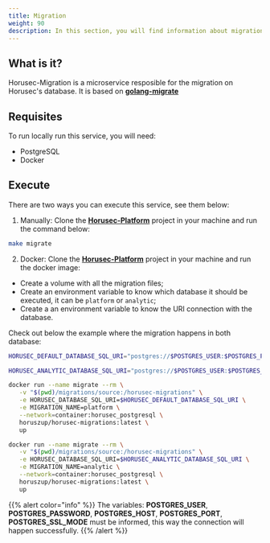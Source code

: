 ```yaml
---
title: Migration
weight: 90
description: In this section, you will find information about migration service to the database. 
---
```


## **What is it?**
Horusec-Migration is a microservice resposible for the migration on Horusec's database. It is based on [**golang-migrate**](https://github.com/golang-migrate/migrate)

 
## **Requisites**
To run locally run this service, you will need: 
* PostgreSQL
* Docker

## **Execute**

There are two ways you can execute this service, see them below: 

1.  Manually: Clone the [**Horusec-Platform**](https://github.com/ZupIT/horusec-platform) project in your machine and run the command below:

```bash
make migrate
```

2. Docker: Clone the [**Horusec-Platform**](https://github.com/ZupIT/horusec-platform) project in your machine and run the docker image:

  * Create a volume with all the migration files;
  * Create an environment variable to know which database it should be executed, it can be `platform` or `analytic`;
  * Create a an environment variable to know the URI connection with the database. 


Check out below the example where the migration happens in both database:


```bash
HORUSEC_DEFAULT_DATABASE_SQL_URI="postgres://$POSTGRES_USER:$POSTGRES_PASSWORD@$POSTGRES_HOST:$POSTGRES_PORT/horusec_db?sslmode=$POSTGRES_SSL_MODE"

HORUSEC_ANALYTIC_DATABASE_SQL_URI="postgres://$POSTGRES_USER:$POSTGRES_PASSWORD@$POSTGRES_HOST:$POSTGRES_PORT/horusec_analytic_db?sslmode=$POSTGRES_SSL_MODE"

docker run --name migrate --rm \
   -v "$(pwd)/migrations/source:/horusec-migrations" \
   -e HORUSEC_DATABASE_SQL_URI=$HORUSEC_DEFAULT_DATABASE_SQL_URI \
   -e MIGRATION_NAME=platform \
   --network=container:horusec_postgresql \
   horuszup/horusec-migrations:latest \
   up

docker run --name migrate --rm \
   -v "$(pwd)/migrations/source:/horusec-migrations" \
   -e HORUSEC_DATABASE_SQL_URI=$HORUSEC_ANALYTIC_DATABASE_SQL_URI \
   -e MIGRATION_NAME=analytic \
   --network=container:horusec_postgresql \
   horuszup/horusec-migrations:latest \
   up
```


{{% alert color="info" %}}
 The variables: **POSTGRES_USER**, **POSTGRES_PASSWORD**, **POSTGRES_HOST**, **POSTGRES_PORT**, **POSTGRES_SSL_MODE** must be informed, this way the connection will happen successfully.
{{% /alert %}}